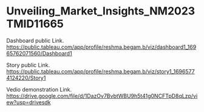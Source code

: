 # Unveiling_Market_Insights_NM2023TMID11665


Dashboard public Link. https://public.tableau.com/app/profile/reshma.begam.b/viz/dashboard1_16965762071560/Dashboard1

Story public Link. https://public.tableau.com/app/profile/reshma.begam.b/viz/story1_16965774124220/Story1

Vedio demonstration Link. https://drive.google.com/file/d/1DazOv7BvbtWBU9h5t41g0NCFTpD8qLzp/view?usp=drivesdk
